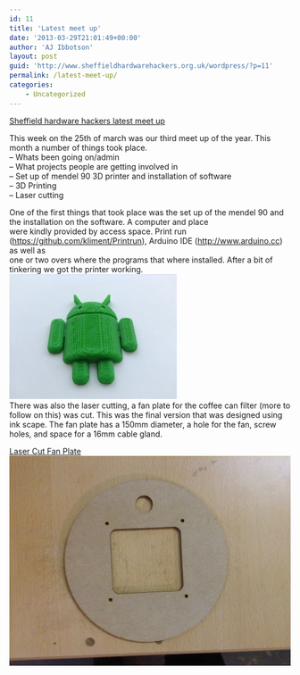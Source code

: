 ```yaml
---
id: 11
title: 'Latest meet up'
date: '2013-03-29T21:01:49+00:00'
author: 'AJ Ibbotson'
layout: post
guid: 'http://www.sheffieldhardwarehackers.org.uk/wordpress/?p=11'
permalink: /latest-meet-up/
categories:
    - Uncategorized
---
```


<span style="text-decoration: underline">Sheffield hardware hackers latest meet up</span>

This week on the 25th of march was our third meet up of the year. This month a number of things took place.  
– Whats been going on/admin  
– What projects people are getting involved in  
– Set up of mendel 90 3D printer and installation of software  
– 3D Printing  
– Laser cutting

One of the first things that took place was the set up of the mendel 90 and the installation on the software. A computer and place  
were kindly provided by access space. Print run (https://github.com/kliment/Printrun), Arduino IDE (http://www.arduino.cc) as well as  
one or two overs where the programs that where installed. After a bit of tinkering we got the printer working.  
![](/assets/blog/2013-03-29-latest-meet-up/image-300x224.jpg)  
There was also the laser cutting, a fan plate for the coffee can filter (more to follow on this) was cut. This was the final version that was designed using ink scape. The fan plate has a 150mm diameter, a hole for the fan, screw holes, and space for a 16mm cable gland.

[Laser Cut Fan Plate](http://www.youtube.com/watch?v=gOCDyotifPo)  
![](/assets/blog/2013-03-29-latest-meet-up/photo-21.jpg)
<!--- path/to this posts images is /assets/blog/2013-03-29-latest-meet-up/ --->

